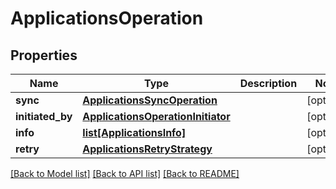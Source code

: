 # ApplicationsOperation

## Properties
Name | Type | Description | Notes
------------ | ------------- | ------------- | -------------
**sync** | [**ApplicationsSyncOperation**](ApplicationsSyncOperation.md) |  | [optional] 
**initiated_by** | [**ApplicationsOperationInitiator**](ApplicationsOperationInitiator.md) |  | [optional] 
**info** | [**list[ApplicationsInfo]**](ApplicationsInfo.md) |  | [optional] 
**retry** | [**ApplicationsRetryStrategy**](ApplicationsRetryStrategy.md) |  | [optional] 

[[Back to Model list]](../README.md#documentation-for-models) [[Back to API list]](../README.md#documentation-for-api-endpoints) [[Back to README]](../README.md)

